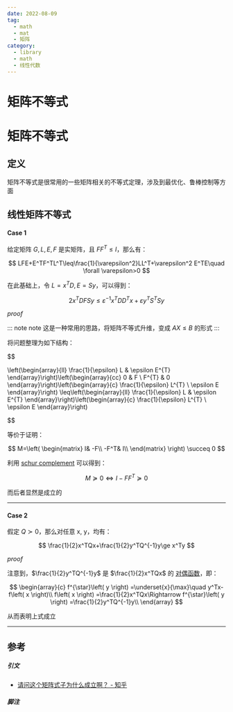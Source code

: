 ```yaml
---
date: 2022-08-09
tag:
  - math
  - mat
  - 矩阵
category:
  - library
  - math
  - 线性代数
---
```


# 矩阵不等式

# 矩阵不等式


## 定义

矩阵不等式是很常用的一些矩阵相关的不等式定理，涉及到最优化、鲁棒控制等方面

## 线性矩阵不等式

#### Case 1

给定矩阵 $G,L,E,F$ 是实矩阵，且 $FF^{T}\leq I$，那么有：

$$
LFE+E^TF^TL^T\leq\frac{1}{\varepsilon^2}LL^T+\varepsilon^2 E^TE\quad \forall \varepsilon>0
$$

在此基础上，令 $L=x^TD,E=Sy$，可以得到：


$$
2x^TDFSy\le \varepsilon ^{-1}x^TDD^Tx+\varepsilon y^TS^TSy
$$


*proof*

::: note note
这是一种常用的思路，将矩阵不等式升维，变成 $AX\leq B$ 的形式
:::


将问题整理为如下结构：


$$

\left(\begin{array}{ll}
\frac{1}{\epsilon} L & \epsilon E^{T}
\end{array}\right)\left(\begin{array}{cc}
0 & F \\
F^{T} & 0
\end{array}\right)\left(\begin{array}{c}
\frac{1}{\epsilon} L^{T} \\
\epsilon E
\end{array}\right) \leq\left(\begin{array}{ll}
\frac{1}{\epsilon} L & \epsilon E^{T}
\end{array}\right)\left(\begin{array}{c}
\frac{1}{\epsilon} L^{T} \\
\epsilon E
\end{array}\right)

$$

等价于证明：


$$
M=\left( \begin{matrix}
	I&		-F\\
	-F^T&		I\\
\end{matrix} \right) \succeq 0
$$


利用 [schur complement](./../优化/schur-complement.md) 可以得到：


$$
M\succeq 0\Leftrightarrow I-FF^T\succeq 0
$$


而后者显然是成立的

---

#### Case 2

假定 $Q\succ 0$，那么对任意 x, y，均有：


$$
\frac{1}{2}x^TQx+\frac{1}{2}y^TQ^{-1}y\ge x^Ty
$$


*proof*

注意到，$\frac{1}{2}y^TQ^{-1}y$ 是 $\frac{1}{2}x^TQx$ 的 [对偶函数](.//)，即：


$$
\begin{array}{c}
	f^{\star}\left( y \right) =\underset{x}{\max}\quad y^Tx-f\left( x \right)\\
	f\left( x \right) =\frac{1}{2}x^TQx\Rightarrow f^{\star}\left( y \right) =\frac{1}{2}y^TQ^{-1}y\\
\end{array}
$$


从而表明上式成立

---



## 参考

##### 引文

- [请问这个矩阵式子为什么成立啊？ - 知乎](https://www.zhihu.com/question/534462582)

##### 脚注
